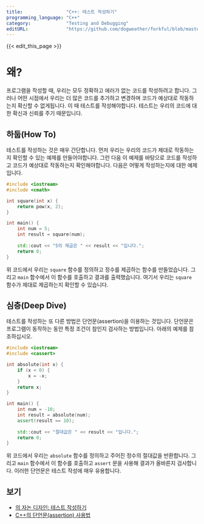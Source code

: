 ```yaml
---
title:                "C++: 테스트 작성하기"
programming_language: "C++"
category:             "Testing and Debugging"
editURL:              "https://github.com/dogweather/forkful/blob/master/content/ko/cpp/writing-tests.md"
---
```


{{< edit_this_page >}}

# 왜?

프로그램을 작성할 때, 우리는 모두 정확하고 에러가 없는 코드를 작성하려고 합니다. 그러나 어떤 시점에서 우리는 더 많은 코드를 추가하고 변경하며 코드가 예상대로 작동하는지 확신할 수 없게됩니다. 이 때 테스트를 작성해야합니다. 테스트는 우리의 코드에 대한 확신과 신뢰를 주기 때문입니다.

## 하둡(How To)

테스트를 작성하는 것은 매우 간단합니다. 먼저 우리는 우리의 코드가 제대로 작동하는지 확인할 수 있는 예제를 만들어야합니다. 그런 다음 이 예제를 바탕으로 코드를 작성하고 코드가 예상대로 작동하는지 확인해야합니다. 다음은 어떻게 작성하는지에 대한 예제입니다.

```C++
#include <iostream>
#include <cmath>

int square(int x) {
    return pow(x, 2);
}

int main() {
    int num = 5;
    int result = square(num);
    
    std::cout << "5의 제곱은 " << result << "입니다.";
    return 0;
}
```

위 코드에서 우리는 `square` 함수를 정의하고 정수를 제곱하는 함수를 만들었습니다. 그리고 `main` 함수에서 이 함수를 호출하고 결과를 출력했습니다. 여기서 우리는 `square` 함수가 제대로 제곱하는지 확인할 수 있습니다.

## 심층(Deep Dive)

테스트를 작성하는 또 다른 방법은 단언문(assertion)을 이용하는 것입니다. 단언문은 프로그램이 동작하는 동안 특정 조건이 참인지 검사하는 방법입니다. 아래의 예제를 참조하십시오.

```C++
#include <iostream>
#include <cassert>

int absolute(int x) {
    if (x < 0) {
        x = -x;
    }
    return x;
}

int main() {
    int num = -10;
    int result = absolute(num);
    assert(result == 10);
    
    std::cout << "절대값은 " << result << "입니다.";
    return 0;
}
```

위 코드에서 우리는 `absolute` 함수를 정의하고 주어진 정수의 절대값을 반환합니다. 그리고 `main` 함수에서 이 함수를 호출하고 `assert` 문을 사용해 결과가 올바른지 검사합니다. 이러한 단언문은 테스트 작성에 매우 유용합니다.

## 보기

- [의 자논 디자인: 테스트 작성하기]( https://monsieursurbacco.github.io/blog/2017/10/28/test-driven-design.html)
- [C++의 단언문(assertion) 사용법]( http://egloos.zum.com/nroklee/v/577550)